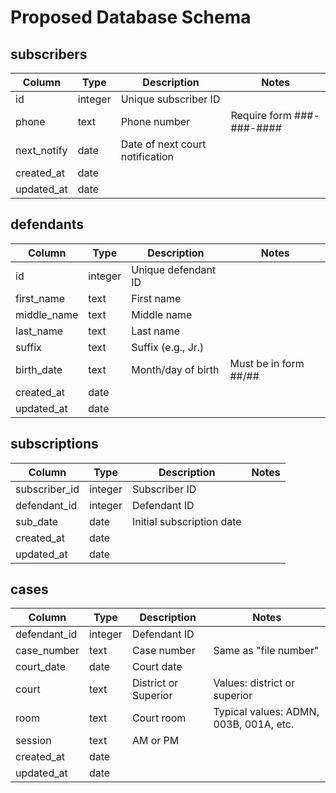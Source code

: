 # Proposed Database Schema

## subscribers

| Column    | Type  | Description        |Notes|
|-----------|-------|--------------------|-----|
|id         |integer|Unique subscriber ID|     |
|phone      |text   |Phone number        |Require form ###-###-####|
|next_notify|date   |Date of next court notification||
|created_at|date|||
|updated_at|date|||

## defendants
| Column    | Type  | Description        |Notes|
|-----------|-------|--------------------|-----|
|id         |integer|Unique defendant ID |     |
|first_name |text   |First name          |     |
|middle_name|text   |Middle name         |     |
|last_name  |text   |Last name           |     |
|suffix     |text   |Suffix (e.g., Jr.)  |     |
|birth_date |text   |Month/day of birth  |Must be in form ##/##|
|created_at|date|||
|updated_at|date|||

## subscriptions
| Column      | Type  | Description  |Notes|
|-------------|-------|--------------|-----|
|subscriber_id|integer|Subscriber ID |     |
|defendant_id |integer|Defendant ID  |     |
|sub_date   |date   |Initial subscription date||
|created_at|date|||
|updated_at|date|||


## cases
| Column     | Type  | Description        |Notes|
|------------|-------|--------------------|-----|
|defendant_id|integer|Defendant ID        |     |
|case_number |text   |Case number         |Same as "file number"|
|court_date  |date   |Court date          ||
|court       |text   |District or Superior|Values: district or superior|
|room        |text   |Court room          |Typical values: ADMN, 003B, 001A, etc.|
|session     |text   |AM or PM            ||
|created_at|date|||
|updated_at|date|||
